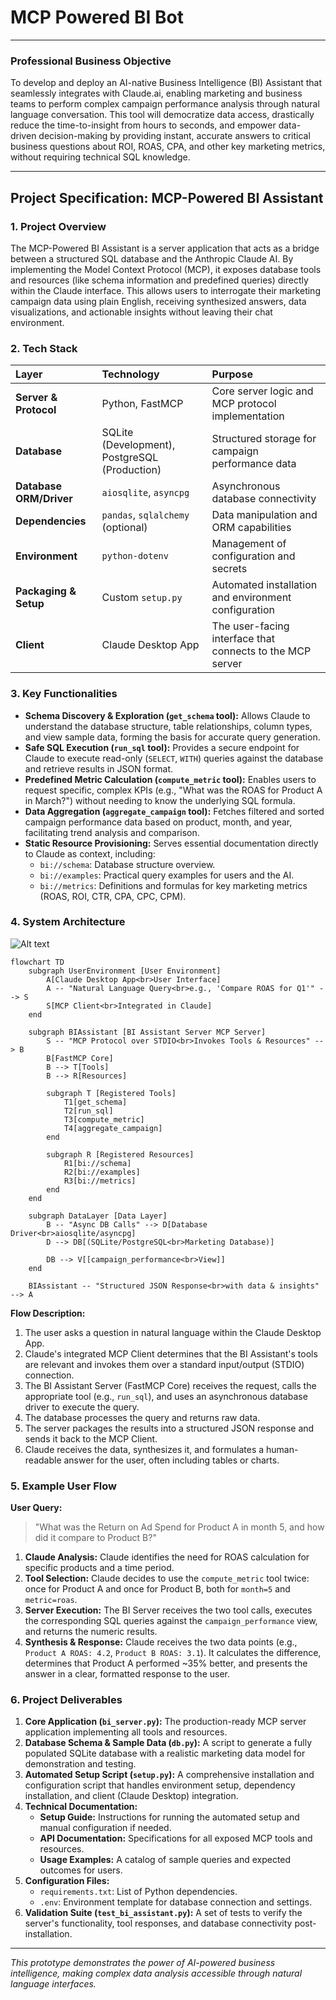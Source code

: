 # MCP Powered BI Bot
---

### **Professional Business Objective**

To develop and deploy an AI-native Business Intelligence (BI) Assistant that seamlessly integrates with Claude.ai, enabling marketing and business teams to perform complex campaign performance analysis through natural language conversation. This tool will democratize data access, drastically reduce the time-to-insight from hours to seconds, and empower data-driven decision-making by providing instant, accurate answers to critical business questions about ROI, ROAS, CPA, and other key marketing metrics, without requiring technical SQL knowledge.

---

## **Project Specification: MCP-Powered BI Assistant**

### 1. Project Overview

The MCP-Powered BI Assistant is a server application that acts as a bridge between a structured SQL database and the Anthropic Claude AI. By implementing the Model Context Protocol (MCP), it exposes database tools and resources (like schema information and predefined queries) directly within the Claude interface. This allows users to interrogate their marketing campaign data using plain English, receiving synthesized answers, data visualizations, and actionable insights without leaving their chat environment.

### 2. Tech Stack

| Layer | Technology | Purpose |
| :--- | :--- | :--- |
| **Server & Protocol** | Python, FastMCP | Core server logic and MCP protocol implementation |
| **Database** | SQLite (Development), PostgreSQL (Production) | Structured storage for campaign performance data |
| **Database ORM/Driver** | `aiosqlite`, `asyncpg` | Asynchronous database connectivity |
| **Dependencies** | `pandas`, `sqlalchemy` (optional) | Data manipulation and ORM capabilities |
| **Environment** | `python-dotenv` | Management of configuration and secrets |
| **Packaging & Setup** | Custom `setup.py` | Automated installation and environment configuration |
| **Client** | Claude Desktop App | The user-facing interface that connects to the MCP server |

### 3. Key Functionalities

*   **Schema Discovery & Exploration (`get_schema` tool):** Allows Claude to understand the database structure, table relationships, column types, and view sample data, forming the basis for accurate query generation.
*   **Safe SQL Execution (`run_sql` tool):** Provides a secure endpoint for Claude to execute read-only (`SELECT`, `WITH`) queries against the database and retrieve results in JSON format.
*   **Predefined Metric Calculation (`compute_metric` tool):** Enables users to request specific, complex KPIs (e.g., "What was the ROAS for Product A in March?") without needing to know the underlying SQL formula.
*   **Data Aggregation (`aggregate_campaign` tool):** Fetches filtered and sorted campaign performance data based on product, month, and year, facilitating trend analysis and comparison.
*   **Static Resource Provisioning:** Serves essential documentation directly to Claude as context, including:
    *   `bi://schema`: Database structure overview.
    *   `bi://examples`: Practical query examples for users and the AI.
    *   `bi://metrics`: Definitions and formulas for key marketing metrics (ROAS, ROI, CTR, CPA, CPC, CPM).

### 4. System Architecture
![Alt text](mermaid.png)

```mermaid
flowchart TD
    subgraph UserEnvironment [User Environment]
        A[Claude Desktop App<br>User Interface]
        A -- "Natural Language Query<br>e.g., 'Compare ROAS for Q1'" --> S
        S[MCP Client<br>Integrated in Claude]
    end

    subgraph BIAssistant [BI Assistant Server MCP Server]
        S -- "MCP Protocol over STDIO<br>Invokes Tools & Resources" --> B
        B[FastMCP Core]
        B --> T[Tools]
        B --> R[Resources]
        
        subgraph T [Registered Tools]
            T1[get_schema]
            T2[run_sql]
            T3[compute_metric]
            T4[aggregate_campaign]
        end

        subgraph R [Registered Resources]
            R1[bi://schema]
            R2[bi://examples]
            R3[bi://metrics]
        end
    end

    subgraph DataLayer [Data Layer]
        B -- "Async DB Calls" --> D[Database Driver<br>aiosqlite/asyncpg]
        D --> DB[(SQLite/PostgreSQL<br>Marketing Database)]
        
        DB --> V[[campaign_performance<br>View]]
    end

    BIAssistant -- "Structured JSON Response<br>with data & insights" --> A
```

**Flow Description:**
1.  The user asks a question in natural language within the Claude Desktop App.
2.  Claude's integrated MCP Client determines that the BI Assistant's tools are relevant and invokes them over a standard input/output (STDIO) connection.
3.  The BI Assistant Server (FastMCP Core) receives the request, calls the appropriate tool (e.g., `run_sql`), and uses an asynchronous database driver to execute the query.
4.  The database processes the query and returns raw data.
5.  The server packages the results into a structured JSON response and sends it back to the MCP Client.
6.  Claude receives the data, synthesizes it, and formulates a human-readable answer for the user, often including tables or charts.

### 5. Example User Flow

**User Query:**
> "What was the Return on Ad Spend for Product A in month 5, and how did it compare to Product B?"

1.  **Claude Analysis:** Claude identifies the need for ROAS calculation for specific products and a time period.
2.  **Tool Selection:** Claude decides to use the `compute_metric` tool twice: once for Product A and once for Product B, both for `month=5` and `metric=roas`.
3.  **Server Execution:** The BI Server receives the two tool calls, executes the corresponding SQL queries against the `campaign_performance` view, and returns the numeric results.
4.  **Synthesis & Response:** Claude receives the two data points (e.g., `Product A ROAS: 4.2`, `Product B ROAS: 3.1`). It calculates the difference, determines that Product A performed ~35% better, and presents the answer in a clear, formatted response to the user.

### 6. Project Deliverables

1.  **Core Application (`bi_server.py`):** The production-ready MCP server application implementing all tools and resources.
2.  **Database Schema & Sample Data (`db.py`):** A script to generate a fully populated SQLite database with a realistic marketing data model for demonstration and testing.
3.  **Automated Setup Script (`setup.py`):** A comprehensive installation and configuration script that handles environment setup, dependency installation, and client (Claude Desktop) integration.
4.  **Technical Documentation:**
    *   **Setup Guide:** Instructions for running the automated setup and manual configuration if needed.
    *   **API Documentation:** Specifications for all exposed MCP tools and resources.
    *   **Usage Examples:** A catalog of sample queries and expected outcomes for users.
5.  **Configuration Files:**
    *   `requirements.txt`: List of Python dependencies.
    *   `.env`: Environment template for database connection and settings.
6.  **Validation Suite (`test_bi_assistant.py`):** A set of tests to verify the server's functionality, tool responses, and database connectivity post-installation.

---

*This prototype demonstrates the power of AI-powered business intelligence, making complex data analysis accessible through natural language interfaces.*